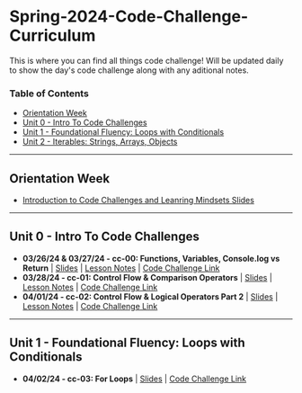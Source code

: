 # Spring-2024-Code-Challenge-Curriculum
This is where you can find all things code challenge! Will be updated daily to show the day's code challenge along with any aditional notes.

### Table of Contents

- [Orientation Week](#orientation-week)
- [Unit 0 - Intro To Code Challenges](#unit-0---intro-to-code-challenges)
- [Unit 1 - Foundational Fluency: Loops with Conditionals](#unit-1---foundational-fluency-loops-with-conditionals)
- [Unit 2 - Iterables: Strings, Arrays, Objects](#unit-2---iterables-strings-arrays-objects)

 ---

 ## Orientation Week
- [Introduction to Code Challenges and Leanring Mindsets Slides](https://docs.google.com/presentation/d/1oT53rdqilarTaa7XlzZ95wJcGQSv4aPUxZMwByTfe5A/edit?usp=sharing)

---

## Unit 0 - Intro To Code Challenges 
- **03/26/24 & 03/27/24  - cc-00: Functions, Variables, Console.log vs Return** | [Slides](https://docs.google.com/presentation/d/1zciQnt7-QXmWYaWna1Z3xmzmEYDLQXGF80SZYpQGFsw/edit?usp=sharing) | [Lesson Notes](./cc-unit-0/cc-00-console-return.md) | [Code Challenge Link](https://classroom.github.com/a/bmqpVa7I)
- **03/28/24  - cc-01: Control Flow & Comparison Operators** | [Slides](https://docs.google.com/presentation/d/11Mk9qhVFFI_THVPHo4IkSa0BD8340Hf3KN9e_MPhq70/edit?usp=sharing) | [Lesson Notes](./cc-unit-0/10-04-cc-01-control-flow.md) | [Code Challenge Link](https://classroom.github.com/a/DAxtlwvx)
- **04/01/24  - cc-02: Control Flow & Logical Operators Part 2** | [Slides](https://docs.google.com/presentation/d/1EYxB8WNEMvSzd8wn-dm82q4XEx0L2M9f7_WI_-ldZK4/edit?usp=sharing) | [Lesson Notes](./cc-unit-0/10-04-cc-01-control-flow.md) | [Code Challenge Link](https://classroom.github.com/a/nulDiObT)

---

## Unit 1 - Foundational Fluency: Loops with Conditionals 
- **04/02/24 - cc-03: For Loops** | [Slides](https://docs.google.com/presentation/d/1pD7k-ulyWm3hP1GtApBh9R6ng7IkwlCdAvQpatTNhH8/edit?usp=sharing) | [Code Challenge Link](https://classroom.github.com/a/jGPlvFiy)